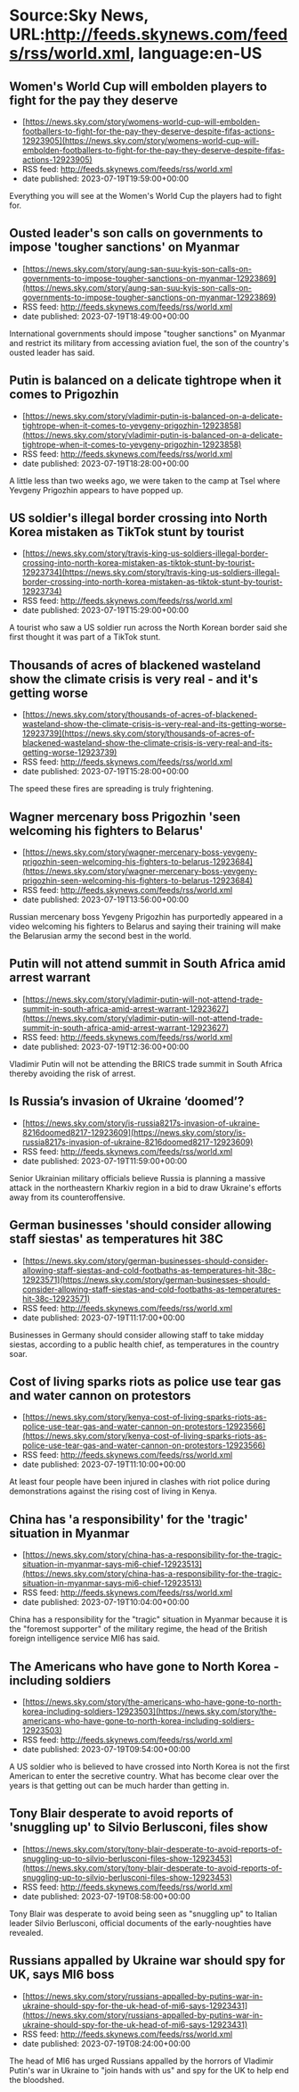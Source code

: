 # Source:Sky News, URL:http://feeds.skynews.com/feeds/rss/world.xml, language:en-US

## Women's World Cup will embolden players to fight for the pay they deserve
 - [https://news.sky.com/story/womens-world-cup-will-embolden-footballers-to-fight-for-the-pay-they-deserve-despite-fifas-actions-12923905](https://news.sky.com/story/womens-world-cup-will-embolden-footballers-to-fight-for-the-pay-they-deserve-despite-fifas-actions-12923905)
 - RSS feed: http://feeds.skynews.com/feeds/rss/world.xml
 - date published: 2023-07-19T19:59:00+00:00

Everything you will see at the Women's World Cup the players had to fight for.

## Ousted leader's son calls on governments to impose 'tougher sanctions' on Myanmar
 - [https://news.sky.com/story/aung-san-suu-kyis-son-calls-on-governments-to-impose-tougher-sanctions-on-myanmar-12923869](https://news.sky.com/story/aung-san-suu-kyis-son-calls-on-governments-to-impose-tougher-sanctions-on-myanmar-12923869)
 - RSS feed: http://feeds.skynews.com/feeds/rss/world.xml
 - date published: 2023-07-19T18:49:00+00:00

International governments should impose "tougher sanctions" on Myanmar and restrict its military from accessing aviation fuel, the son of the country's ousted leader has said.

## Putin is balanced on a delicate tightrope when it comes to Prigozhin
 - [https://news.sky.com/story/vladimir-putin-is-balanced-on-a-delicate-tightrope-when-it-comes-to-yevgeny-prigozhin-12923858](https://news.sky.com/story/vladimir-putin-is-balanced-on-a-delicate-tightrope-when-it-comes-to-yevgeny-prigozhin-12923858)
 - RSS feed: http://feeds.skynews.com/feeds/rss/world.xml
 - date published: 2023-07-19T18:28:00+00:00

A little less than two weeks ago, we were taken to the camp at Tsel where Yevgeny Prigozhin appears to have popped up.

## US soldier's illegal border crossing into North Korea mistaken as TikTok stunt by tourist
 - [https://news.sky.com/story/travis-king-us-soldiers-illegal-border-crossing-into-north-korea-mistaken-as-tiktok-stunt-by-tourist-12923734](https://news.sky.com/story/travis-king-us-soldiers-illegal-border-crossing-into-north-korea-mistaken-as-tiktok-stunt-by-tourist-12923734)
 - RSS feed: http://feeds.skynews.com/feeds/rss/world.xml
 - date published: 2023-07-19T15:29:00+00:00

A tourist who saw a US soldier run across the North Korean border said she first thought it was part of a TikTok stunt.

## Thousands of acres of blackened wasteland show the climate crisis is very real - and it's getting worse
 - [https://news.sky.com/story/thousands-of-acres-of-blackened-wasteland-show-the-climate-crisis-is-very-real-and-its-getting-worse-12923739](https://news.sky.com/story/thousands-of-acres-of-blackened-wasteland-show-the-climate-crisis-is-very-real-and-its-getting-worse-12923739)
 - RSS feed: http://feeds.skynews.com/feeds/rss/world.xml
 - date published: 2023-07-19T15:28:00+00:00

The speed these fires are spreading is truly frightening.

## Wagner mercenary boss Prigozhin 'seen welcoming his fighters to Belarus'
 - [https://news.sky.com/story/wagner-mercenary-boss-yevgeny-prigozhin-seen-welcoming-his-fighters-to-belarus-12923684](https://news.sky.com/story/wagner-mercenary-boss-yevgeny-prigozhin-seen-welcoming-his-fighters-to-belarus-12923684)
 - RSS feed: http://feeds.skynews.com/feeds/rss/world.xml
 - date published: 2023-07-19T13:56:00+00:00

Russian mercenary boss Yevgeny Prigozhin has purportedly appeared in a video welcoming his fighters to Belarus and saying their training will make the Belarusian army the second best in the world.

## Putin will not attend summit in South Africa amid arrest warrant
 - [https://news.sky.com/story/vladimir-putin-will-not-attend-trade-summit-in-south-africa-amid-arrest-warrant-12923627](https://news.sky.com/story/vladimir-putin-will-not-attend-trade-summit-in-south-africa-amid-arrest-warrant-12923627)
 - RSS feed: http://feeds.skynews.com/feeds/rss/world.xml
 - date published: 2023-07-19T12:36:00+00:00

Vladimir Putin will not be attending the BRICS trade summit in South Africa thereby avoiding the risk of arrest.

## Is Russia&#8217;s invasion of Ukraine &#8216;doomed&#8217;?
 - [https://news.sky.com/story/is-russia8217s-invasion-of-ukraine-8216doomed8217-12923609](https://news.sky.com/story/is-russia8217s-invasion-of-ukraine-8216doomed8217-12923609)
 - RSS feed: http://feeds.skynews.com/feeds/rss/world.xml
 - date published: 2023-07-19T11:59:00+00:00

Senior Ukrainian military officials believe Russia is planning a massive attack in the northeastern Kharkiv region in a bid to draw Ukraine's efforts away from its counteroffensive.

## German businesses 'should consider allowing staff siestas' as temperatures hit 38C
 - [https://news.sky.com/story/german-businesses-should-consider-allowing-staff-siestas-and-cold-footbaths-as-temperatures-hit-38c-12923571](https://news.sky.com/story/german-businesses-should-consider-allowing-staff-siestas-and-cold-footbaths-as-temperatures-hit-38c-12923571)
 - RSS feed: http://feeds.skynews.com/feeds/rss/world.xml
 - date published: 2023-07-19T11:17:00+00:00

Businesses in Germany should consider allowing staff to take midday siestas, according to a public health chief, as temperatures in the country soar.

## Cost of living sparks riots as police use tear gas and water cannon on protestors
 - [https://news.sky.com/story/kenya-cost-of-living-sparks-riots-as-police-use-tear-gas-and-water-cannon-on-protestors-12923566](https://news.sky.com/story/kenya-cost-of-living-sparks-riots-as-police-use-tear-gas-and-water-cannon-on-protestors-12923566)
 - RSS feed: http://feeds.skynews.com/feeds/rss/world.xml
 - date published: 2023-07-19T11:10:00+00:00

At least four people have been injured in clashes with riot police during demonstrations against the rising cost of living in Kenya.

## China has 'a responsibility' for the 'tragic' situation in Myanmar
 - [https://news.sky.com/story/china-has-a-responsibility-for-the-tragic-situation-in-myanmar-says-mi6-chief-12923513](https://news.sky.com/story/china-has-a-responsibility-for-the-tragic-situation-in-myanmar-says-mi6-chief-12923513)
 - RSS feed: http://feeds.skynews.com/feeds/rss/world.xml
 - date published: 2023-07-19T10:04:00+00:00

China has a responsibility for the "tragic" situation in Myanmar because it is the "foremost supporter" of the military regime, the head of the British foreign intelligence service MI6 has said.

## The Americans who have gone to North Korea - including soldiers
 - [https://news.sky.com/story/the-americans-who-have-gone-to-north-korea-including-soldiers-12923503](https://news.sky.com/story/the-americans-who-have-gone-to-north-korea-including-soldiers-12923503)
 - RSS feed: http://feeds.skynews.com/feeds/rss/world.xml
 - date published: 2023-07-19T09:54:00+00:00

A US soldier who is believed to have crossed into North Korea is not the first American to enter the secretive country. What has become clear over the years is that getting out can be much harder than getting in.

## Tony Blair desperate to avoid reports of 'snuggling up' to Silvio Berlusconi, files show
 - [https://news.sky.com/story/tony-blair-desperate-to-avoid-reports-of-snuggling-up-to-silvio-berlusconi-files-show-12923453](https://news.sky.com/story/tony-blair-desperate-to-avoid-reports-of-snuggling-up-to-silvio-berlusconi-files-show-12923453)
 - RSS feed: http://feeds.skynews.com/feeds/rss/world.xml
 - date published: 2023-07-19T08:58:00+00:00

Tony Blair was desperate to avoid being seen as "snuggling up" to Italian leader Silvio Berlusconi, official documents of the early-noughties have revealed.

## Russians appalled by Ukraine war should spy for UK, says MI6 boss
 - [https://news.sky.com/story/russians-appalled-by-putins-war-in-ukraine-should-spy-for-the-uk-head-of-mi6-says-12923431](https://news.sky.com/story/russians-appalled-by-putins-war-in-ukraine-should-spy-for-the-uk-head-of-mi6-says-12923431)
 - RSS feed: http://feeds.skynews.com/feeds/rss/world.xml
 - date published: 2023-07-19T08:24:00+00:00

The head of MI6 has urged Russians appalled by the horrors of Vladimir Putin's war in Ukraine to "join hands with us" and spy for the UK to help end the bloodshed.

